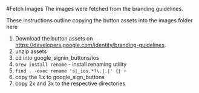 #Fetch Images
The images were fetched from the branding guidelines. 

These instructions outline copying the button assets into the images folder here
1. Download the button assets on https://developers.google.com/identity/branding-guidelines.
2. unzip assets
3. cd into google_signin_buttons/ios
4. `brew install rename` - install renaming utility 
5. `find . -exec rename 's|_ios.*?\.|.|' {} +`
6. copy the 1.x to google_sign_buttons
7. copy 2x and 3x to the respective directories
